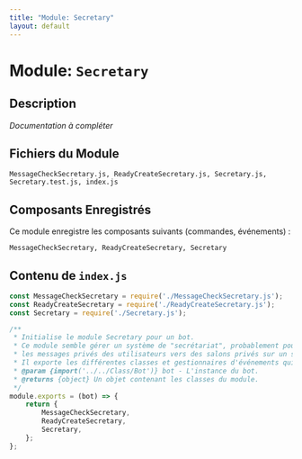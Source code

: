 ```yaml
---
title: "Module: Secretary"
layout: default
---
```


# Module: `Secretary`

## Description

*Documentation à compléter*

## Fichiers du Module

```
MessageCheckSecretary.js, ReadyCreateSecretary.js, Secretary.js, Secretary.test.js, index.js
```

## Composants Enregistrés

Ce module enregistre les composants suivants (commandes, événements) :
```
MessageCheckSecretary, ReadyCreateSecretary, Secretary
```

## Contenu de `index.js`

```javascript
const MessageCheckSecretary = require('./MessageCheckSecretary.js');
const ReadyCreateSecretary = require('./ReadyCreateSecretary.js');
const Secretary = require('./Secretary.js');

/**
 * Initialise le module Secretary pour un bot.
 * Ce module semble gérer un système de "secrétariat", probablement pour transférer
 * les messages privés des utilisateurs vers des salons privés sur un serveur.
 * Il exporte les différentes classes et gestionnaires d'événements qui composent le module.
 * @param {import('../../Class/Bot')} bot - L'instance du bot.
 * @returns {object} Un objet contenant les classes du module.
 */
module.exports = (bot) => {
    return {
        MessageCheckSecretary,
        ReadyCreateSecretary,
        Secretary,
    };
};
```

